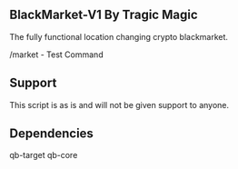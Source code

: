 ## BlackMarket-V1 By Tragic Magic ##
The fully functional location changing crypto blackmarket.

/market -  Test Command 

## Support
This script is as is and will not be given support to anyone. 

## Dependencies
qb-target
qb-core